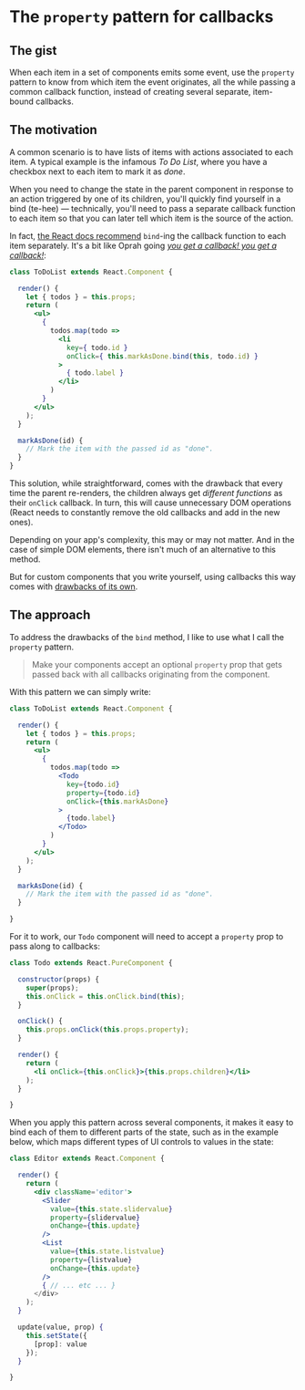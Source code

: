 # The `property` pattern for callbacks

## The gist

When each item in a set of components emits some event, use the `property` pattern to know from which item the event originates, all the while passing a common callback function, instead of creating several separate, item-bound callbacks.

## The motivation

A common scenario is to have lists of items with actions associated to each item. A typical example is the infamous _To Do List_, where you have a checkbox next to each item to mark it as _done_.

When you need to change the state in the parent component in response to an action triggered by one of its children, you'll quickly find yourself in a bind (te-hee) — technically, you'll need to pass a separate callback function to each item so that you can later tell which item is the source of the action. 

In fact, [the React docs recommend](https://reactjs.org/docs/handling-events.html) `bind`-ing the callback function to each item separately. It's a bit like Oprah going [_you get a callback! you get a callback!_](https://www.youtube.com/watch?v=hcJAWKdawuM):

```jsx
class ToDoList extends React.Component {

  render() {
    let { todos } = this.props;
    return (
      <ul>
        { 
          todos.map(todo => 
            <li 
              key={ todo.id }
              onClick={ this.markAsDone.bind(this, todo.id) }
            >
              { todo.label }
            </li>
          )
        }
      </ul>
    );
  }

  markAsDone(id) {
    // Mark the item with the passed id as "done".
  }
}
```

This solution, while straightforward, comes with the drawback that every time the parent re-renders, the children always get _different functions_ as their `onClick` callback. In turn, this will cause unnecessary DOM operations (React needs to constantly remove the old callbacks and add in the new ones). 

Depending on your app's complexity, this may or may not matter. And in the case of simple DOM elements, there isn't much of an alternative to this method.

But for custom components that you write yourself, using callbacks this way comes with [drawbacks of its own](./purecomponent-caveats.md). 

## The approach

To address the drawbacks of the `bind` method, I like to use what I call the `property` pattern.

> Make your components accept an optional `property` prop that gets passed back with all callbacks originating from the component.

With this pattern we can simply write:

```jsx
class ToDoList extends React.Component {

  render() {
    let { todos } = this.props;
    return (
      <ul>
        { 
          todos.map(todo => 
            <Todo 
              key={todo.id}
              property={todo.id}
              onClick={this.markAsDone}
            >
              {todo.label}
            </Todo>
          )
        }
      </ul>
    );
  }

  markAsDone(id) {
    // Mark the item with the passed id as "done".
  }

}
```

For it to work, our `Todo` component will need to accept a `property` prop to pass along to callbacks:

```jsx
class Todo extends React.PureComponent {

  constructor(props) {
    super(props);
    this.onClick = this.onClick.bind(this);
  }

  onClick() {
    this.props.onClick(this.props.property);
  }

  render() {
    return (
      <li onClick={this.onClick}>{this.props.children}</li>
    );
  }

}
```

When you apply this pattern across several components, it makes it easy to bind each of them to different parts of the state, such as in the example below, which maps different types of UI controls to values in the state:

```jsx
class Editor extends React.Component {

  render() {
    return (
      <div className='editor'>
        <Slider 
          value={this.state.slidervalue} 
          property={slidervalue}
          onChange={this.update}
        />
        <List
          value={this.state.listvalue}
          property={listvalue}
          onChange={this.update}
        />
        { // ... etc ... }
      </div>
    );
  }

  update(value, prop) {
    this.setState({
      [prop]: value
    });
  }

}
```

